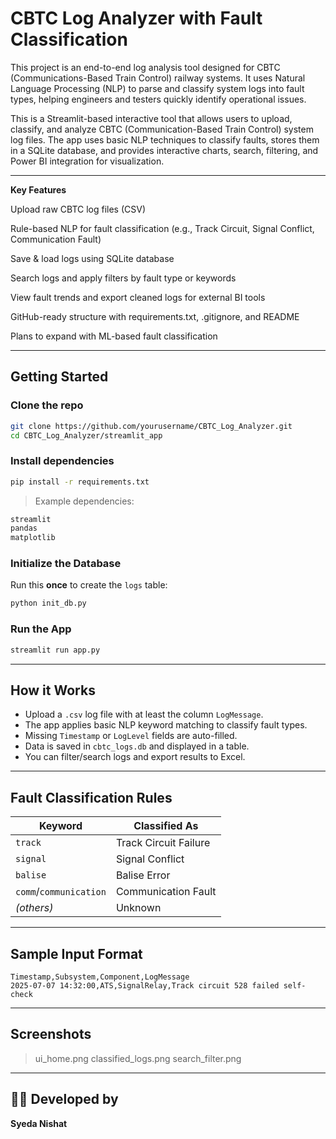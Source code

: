 #  CBTC Log Analyzer with Fault Classification

This project is an end-to-end log analysis tool designed for CBTC (Communications-Based Train Control) railway systems. It uses Natural Language Processing (NLP) to parse and classify system logs into fault types, helping engineers and testers quickly identify operational issues.

This is a Streamlit-based interactive tool that allows users to upload, classify, and analyze CBTC (Communication-Based Train Control) system log files. The app uses basic NLP techniques to classify faults, stores them in a SQLite database, and provides interactive charts, search, filtering, and Power BI integration for visualization.

---

 **Key Features**

 Upload raw CBTC log files (CSV)

 Rule-based NLP for fault classification (e.g., Track Circuit, Signal Conflict, Communication Fault)

 Save & load logs using SQLite database

 Search logs and apply filters by fault type or keywords

 View fault trends and export cleaned logs for external BI tools

 GitHub-ready structure with requirements.txt, .gitignore, and README

 Plans to expand with ML-based fault classification

---

##  Getting Started

###  Clone the repo

```bash
git clone https://github.com/yourusername/CBTC_Log_Analyzer.git
cd CBTC_Log_Analyzer/streamlit_app
```

###  Install dependencies

```bash
pip install -r requirements.txt
```

> Example dependencies:
```txt
streamlit
pandas
matplotlib
```

### Initialize the Database

Run this **once** to create the `logs` table:

```bash
python init_db.py
```

### Run the App

```bash
streamlit run app.py
```

---

## How it Works

- Upload a `.csv` log file with at least the column `LogMessage`.
- The app applies basic NLP keyword matching to classify fault types.
- Missing `Timestamp` or `LogLevel` fields are auto-filled.
- Data is saved in `cbtc_logs.db` and displayed in a table.
- You can filter/search logs and export results to Excel.

---

##  Fault Classification Rules

| Keyword         | Classified As              |
|-----------------|----------------------------|
| `track`         | Track Circuit Failure      |
| `signal`        | Signal Conflict            |
| `balise`        | Balise Error               |
| `comm`/`communication` | Communication Fault |
| *(others)*      | Unknown                    |

---

## Sample Input Format

```csv
Timestamp,Subsystem,Component,LogMessage
2025-07-07 14:32:00,ATS,SignalRelay,Track circuit 528 failed self-check
```

---

##  Screenshots

> ui_home.png
classified_logs.png
search_filter.png


---

## 🙋‍♀️ Developed by

**Syeda Nishat**
